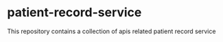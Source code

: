 # patient-record-service
This repository contains a collection of apis related patient record service
